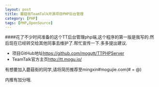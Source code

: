 ```yaml
---
layout: post
title: 蘑菇街TeamTalk开源项目PHP后台管理
category: [PHP]
tags: [PHP,OpenSource]
---
```


####花了不少时间准备的这个TT后台管理php端,这个程序的第一版是我写的.然后现在已经转交给其他同事去维护了.帮忙宣传一下.多多提出建议.

* 项目GitHub地址<https://github.com/mogutt/TTPHPServer>
* TeamTalk官方主页<http://tt.mogu.io/>

有想要加入蘑菇街的同学,请将简历推荐至mingxin#mogujie.com(# = @)

内推有加分哦.

